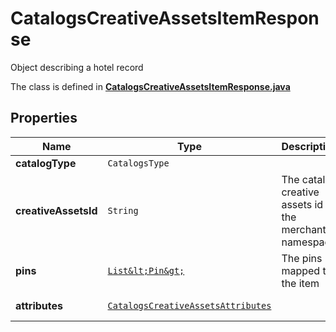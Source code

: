 

# CatalogsCreativeAssetsItemResponse

Object describing a hotel record

The class is defined in **[CatalogsCreativeAssetsItemResponse.java](../../src/main/java/org/openapitools/model/CatalogsCreativeAssetsItemResponse.java)**

## Properties

Name | Type | Description | Notes
------------ | ------------- | ------------- | -------------
**catalogType** | `CatalogsType` |  | 
**creativeAssetsId** | `String` | The catalog creative assets id in the merchant namespace |  [optional property]
**pins** | [`List&lt;Pin&gt;`](Pin.md) | The pins mapped to the item |  [optional property]
**attributes** | [`CatalogsCreativeAssetsAttributes`](CatalogsCreativeAssetsAttributes.md) |  |  [optional property]







